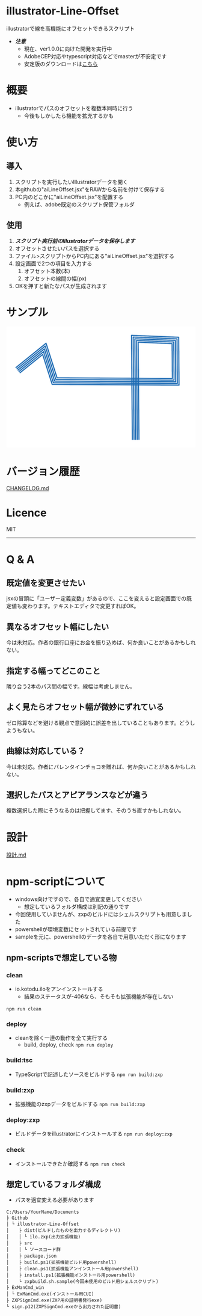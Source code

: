 # illustrator-Line-Offset
illustratorで線を高機能にオフセットできるスクリプト

- ***注意***
    - 現在、ver1.0.0に向けた開発を実行中
    - AdobeCEP対応やtypescript対応などでmasterが不安定です
    - 安定版のダウンロードは[こちら](https://github.com/kotodu/illustrator-Line-Offset/releases/tag/0.1.0)

# 概要
- illustratorでパスのオフセットを複数本同時に行う
    - 今後もしかしたら機能を拡充するかも

# 使い方
## 導入
1. スクリプトを実行したいIllustratorデータを開く
1. 本githubの"aiLineOffset.jsx"をRAWから名前を付けて保存する
1. PC内のどこかに"aiLineOffset.jsx"を配置する
    - 例えば、adobe既定のスクリプト保管フォルダ

## 使用
1. ***スクリプト実行前のIllustratorデータを保存します***
1. オフセットさせたいパスを選択する
1. ファイル>スクリプトからPC内にある"aiLineOffset.jsx"を選択する
1. 設定画面で2つの項目を入力する
    1. オフセット本数(本)
    1. オフセットの線間の幅(px)
1. OKを押すと新たなパスが生成されます

# サンプル
![サンプル](./docs/lineOffset.PNG)

# バージョン履歴
[CHANGELOG.md](./CHANGELOG)

# Licence
MIT

---------------------------------------------
# Q & A
## 既定値を変更させたい
jsxの冒頭に「ユーザー定義変数」があるので、ここを変えると設定画面での既定値も変わります。テキストエディタで変更すればOK。

## 異なるオフセット幅にしたい
今は未対応。作者の銀行口座にお金を振り込めば、何か良いことがあるかもしれない。

## 指定する幅ってどこのこと
隣り合う2本のパス間の幅です。線幅は考慮しません。

## よく見たらオフセット幅が微妙にずれている
ゼロ除算などを避ける観点で意図的に誤差を出していることもあります。どうしようもない。

## 曲線は対応している？
今は未対応。作者にバレンタインチョコを贈れば、何か良いことがあるかもしれない。

## 選択したパスとアピアランスなどが違う
複数選択した際にそうなるのは把握してます、そのうち直すかもしれない。

# 設計
[設計.md](./docs/設計.md)

# npm-scriptについて
- windows向けですので、各自で適宜変更してください
    - 想定しているフォルダ構成は別記の通りです
- 今回使用していませんが、zxpのビルドにはシェルスクリプトも用意しました
- powershellが環境変数にセットされている前提です
- sampleを元に、powershellのデータを各自で用意いただく形になります

## npm-scriptsで想定している物

### clean
- io.kotodu.iloをアンインストールする
    - 結果のステータスが-406なら、そもそも拡張機能が存在しない

`npm run clean`

### deploy
- cleanを除く一連の動作を全て実行する
    - build, deploy, check
`npm run deploy`

### build:tsc
- TypeScriptで記述したソースをビルドする
`npm run build:zxp`

### build:zxp
- 拡張機能のzxpデータをビルドする
`npm run build:zxp`

### deploy:zxp
- ビルドデータをillustratorにインストールする
`npm run deploy:zxp`

### check
- インストールできたか確認する
`npm run check`

## 想定しているフォルダ構成
- パスを適宜変える必要があります

```
C:/Users/YourName/Documents
├ Github
│ └ illustrator-Line-Offset
│ 　 ├ dist(ビルドしたものを出力するディレクトリ)
│ 　 │ └ ilo.zxp(出力拡張機能)
│ 　 ├ src
│ 　 │ └ ソースコード群
│ 　 ├ package.json
│ 　 ├ build.ps1(拡張機能ビルド用powershell)
│ 　 ├ clean.ps1(拡張機能アンインストール用powershell)
│ 　 ├ install.ps1(拡張機能インストール用powershell)
│ 　 └ zxpbuild.sh.sample(今回未使用のビルド用シェルスクリプト)
├ ExManCmd_win
│ └ ExManCmd.exe(インストール用CUI)
├ ZXPSignCmd.exe(ZXP用の証明書発行exe)
└ sign.p12(ZXPSignCmd.exeから出力された証明書)
```